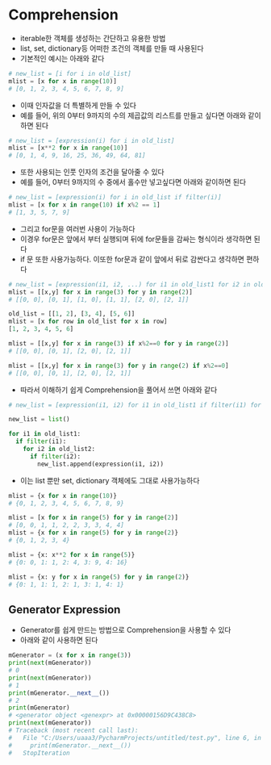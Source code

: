 # Comprehension

- iterable한 객체를 생성하는 간단하고 유용한 방법
- list, set, dictionary등 어떠한 조건의 객체를 만들 때 사용된다
- 기본적인 예시는 아래와 같다

```python
# new_list = [i for i in old_list]
mlist = [x for x in range(10)]
# [0, 1, 2, 3, 4, 5, 6, 7, 8, 9]
```

- 이때 인자값을 더 특별하게 만들 수 있다
- 예를 들어, 위의 0부터 9까지의 수의 제곱값의 리스트를 만들고 싶다면 아래와 같이하면 된다

```python
# new_list = [expression(i) for i in old_list]
mlist = [x**2 for x in range(10)]
# [0, 1, 4, 9, 16, 25, 36, 49, 64, 81]
```

- 또한 사용되는 인풋 인자의 조건을 달아줄 수 있다
- 예를 들어, 0부터 9까지의 수 중에서 홀수만 넣고싶다면 아래와 같이하면 된다

```python
# new_list = [expression(i) for i in old_list if filter(i)]
mlist = [x for x in range(10) if x%2 == 1]
# [1, 3, 5, 7, 9]
```

- 그리고 for문을 여러번 사용이 가능하다
- 이경우 for문은 앞에서 부터 실행되며 뒤에 for문들을 감싸는 형식이라 생각하면 된다
- if 문 또한 사용가능하다. 이또한 for문과 같이 앞에서 뒤로 감싼다고 생각하면 편하다

```python
# new_list = [expression(i1, i2, ...) for i1 in old_list1 for i2 in old_list2 ...]
mlist = [[x,y] for x in range(3) for y in range(2)]
# [[0, 0], [0, 1], [1, 0], [1, 1], [2, 0], [2, 1]]
```

```python
old_list = [[1, 2], [3, 4], [5, 6]]
mlist = [x for row in old_list for x in row]
[1, 2, 3, 4, 5, 6]
```

```python
mlist = [[x,y] for x in range(3) if x%2==0 for y in range(2)]
# [[0, 0], [0, 1], [2, 0], [2, 1]]
```


```python
mlist = [[x,y] for x in range(3) for y in range(2) if x%2==0]
# [[0, 0], [0, 1], [2, 0], [2, 1]]
```

- 따라서 이해하기 쉽게 Comprehension을 풀어서 쓰면 아래와 같다

```python
# new_list = [expression(i1, i2) for i1 in old_list1 if filter(i1) for i2 in old_list2 if filter(i1, i2)]

new_list = list()

for i1 in old_list1:
  if filter(i1):
    for i2 in old_list2:
      if filter(i2):
        new_list.append(expression(i1, i2))
```

- 이는 list 뿐만 set, dictionary 객체에도 그대로 사용가능하다

```python
mlist = {x for x in range(10)}
# {0, 1, 2, 3, 4, 5, 6, 7, 8, 9}
```

```python
mlist = [x for x in range(5) for y in range(2)]
# [0, 0, 1, 1, 2, 2, 3, 3, 4, 4]
mlist = {x for x in range(5) for y in range(2)}
# {0, 1, 2, 3, 4}
```

```python
mlist = {x: x**2 for x in range(5)}
# {0: 0, 1: 1, 2: 4, 3: 9, 4: 16}
```

```python
mlist = {x: y for x in range(5) for y in range(2)}
# {0: 1, 1: 1, 2: 1, 3: 1, 4: 1}
```

## Generator Expression

- Generator를 쉽게 만드는 방법으로 Comprehension을 사용할 수 있다
- 아래와 같이 사용하면 된다

```python
mGenerator = (x for x in range(3))
print(next(mGenerator))
# 0
print(next(mGenerator))
# 1
print(mGenerator.__next__())
# 2
print(mGenerator)
# <generator object <genexpr> at 0x00000156D9C438C8>
print(next(mGenerator))
# Traceback (most recent call last):
#   File "C:/Users/uaaa3/PycharmProjects/untitled/test.py", line 6, in <module>
#     print(mGenerator.__next__())
#   StopIteration
```



